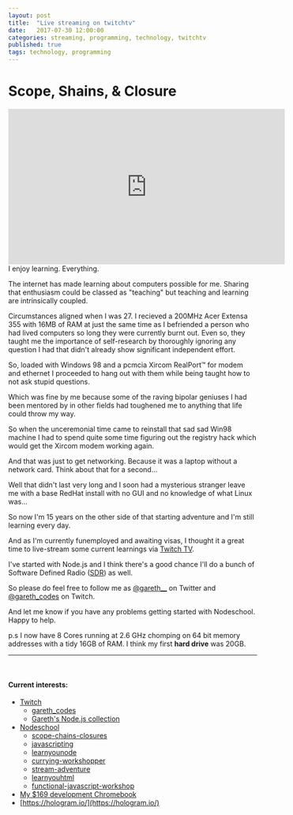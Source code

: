 ```yaml
---
layout: post
title:  "Live streaming on twitchtv"
date:   2017-07-30 12:00:00
categories: streaming, programming, technology, twitchtv
published: true
tags: technology, programming
---
```


# Scope, Shains, & Closure
<iframe width="560" height="315" src="https://www.youtube.com/embed/XZ4xP6CnJyg?start=134" frameborder="0" allow="autoplay; encrypted-media" allowfullscreen></iframe>
I enjoy learning. Everything. 

The internet has made learning about computers possible for me. Sharing that enthusiasm could be classed as "teaching" but teaching and learning are intrinsically coupled.

<!--more-->

Circumstances aligned when I was 27. I recieved a 200MHz Acer Extensa 355 with 16MB of RAM at just the same time as I befriended a person who had lived computers so long they were currently burnt out. Even so, they taught me the importance of self-research by thoroughly ignoring any question I had that didn't already show significant independent effort.

So, loaded with Windows 98 and a pcmcia Xircom RealPort™ for modem and ethernet I proceeded to hang out with them while being taught how to not ask stupid questions.

Which was fine by me because some of the raving bipolar geniuses I had been mentored by in other fields had toughened me to anything that life could throw my way.

So when the unceremonial time came to reinstall that sad sad Win98 machine I had to spend quite some time figuring out the registry hack which would get the Xircom modem working again.

And that was just to get networking. Because it was a laptop without a network card. Think about that for a second...

Well that didn't last very long and I soon had a mysterious stranger leave me with a base RedHat install with no GUI and no knowledge of what Linux was...

So now I'm 15 years on the other side of that starting adventure and I'm still learning every day. 

And as I'm currently funemployed and awaiting visas, I thought it a great time to live-stream some current learnings via [Twitch TV](https://twitch.tv).

I've started with Node.js and I think there's a good chance I'll do a bunch of Software Defined Radio ([SDR](https://en.wikipedia.org/wiki/Software-defined_radio])) as well.

So please do feel free to follow me as [@gareth__](https://twitter.com/gareth__) on Twitter and [@gareth_codes](https://www.twitch.tv/gareth_codes) on Twitch.

And let me know if you have any problems getting started with Nodeschool. Happy to help.

p.s I now have 8 Cores running at 2.6 GHz chomping on 64 bit memory addresses with a tidy 16GB of RAM. I think my first **hard drive** was 20GB.

<hr>

<br />

#### Current interests:
* [Twitch](https://twitch.tv)
    * [gareth_codes](https://www.twitch.tv/gareth_codes)
    * [Gareth\'s Node.js collection](https://www.twitch.tv/videos/162473773)
* [Nodeschool]((https://nodeschool.io))
    * [scope-chains-closures](https://github.com/workshopper/scope-chains-closures)
    * [javascripting](https://github.com/workshopper/javascripting)
    * [learnyounode](https://github.com/workshopper/learnyounode)
    * [currying-workshopper](https://github.com/kishorsharma/currying-workshopper)
    * [stream-adventure](https://github.com/workshopper/stream-adventure)
    * [learnyouhtml](https://github.com/denysdovhan/learnyouhtml)
    * [functional-javascript-workshop](https://github.com/timoxley/functional-javascript-workshop)
* [My $169 development Chromebook](https://blog.lessonslearned.org/building-a-more-secure-development-chromebook/)
* [https://hologram.io/](https://hologram.io/)
